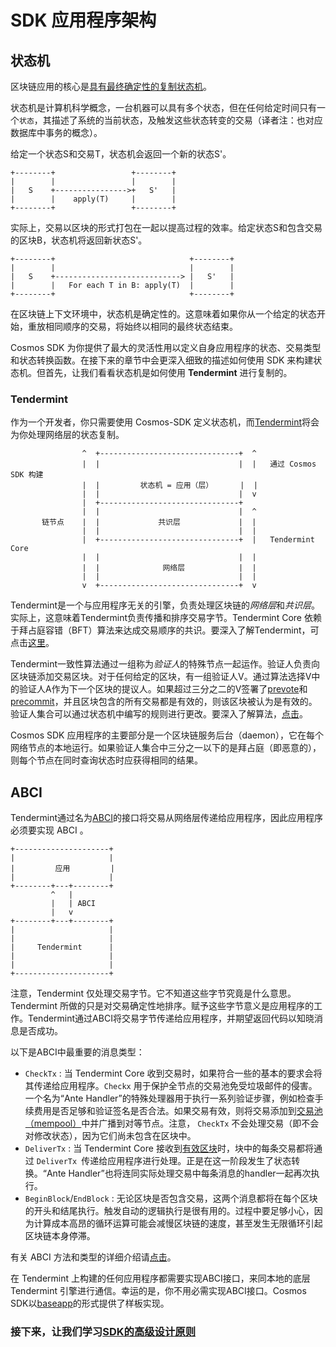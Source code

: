 # SDK 应用程序架构

## 状态机

区块链应用的核心是[具有最终确定性的复制状态机](https://en.wikipedia.org/wiki/State_machine_replication)。

状态机是计算机科学概念，一台机器可以具有多个状态，但在任何给定时间只有一个`状态`，其描述了系统的当前状态，及触发这些状态转变的交易（译者注：也对应数据库中事务的概念）。

给定一个状态S和交易T，状态机会返回一个新的状态S'。

```
+--------+                 +--------+
|        |                 |        |
|   S    +---------------->+   S'   |
|        |    apply(T)     |        |
+--------+                 +--------+
```

实际上，交易以区块的形式打包在一起以提高过程的效率。给定状态S和包含交易的区块B，状态机将返回新状态S'。

```
+--------+                              +--------+
|        |                              |        |
|   S    +----------------------------> |   S'   |
|        |   For each T in B: apply(T)  |        |
+--------+                              +--------+
```

在区块链上下文环境中，状态机是确定性的。这意味着如果你从一个给定的状态开始，重放相同顺序的交易，将始终以相同的最终状态结束。

Cosmos SDK 为你提供了最大的灵活性用以定义自身应用程序的状态、交易类型和状态转换函数。在接下来的章节中会更深入细致的描述如何使用 SDK 来构建状态机。但首先，让我们看看状态机是如何使用 **Tendermint** 进行复制的。

### Tendermint

作为一个开发者，你只需要使用 Cosmos-SDK 定义状态机，而[Tendermint](https://tendermint.com/docs/introduction/introduction.html)将会为你处理网络层的状态复制。

```
                ^  +-------------------------------+  ^
                |  |                               |  |   通过 Cosmos SDK 构建
                |  |         状态机 = 应用（层）      |  |
                |  |                               |  v
                |  +-------------------------------+
                |  |                               |  ^
       链节点    |  |             共识层             |  |
                |  |                               |  |
                |  +-------------------------------+  |   Tendermint Core
                |  |                               |  |
                |  |              网络层            |  |
                |  |                               |  |
                v  +-------------------------------+  v
```

Tendermint是一个与应用程序无关的引擎，负责处理区块链的*网络层*和*共识层*。实际上，这意味着Tendermint负责传播和排序交易字节。Tendermint Core 依赖于拜占庭容错（BFT）算法来达成交易顺序的共识。要深入了解Tendermint，可点击[这里](https://tendermint.com/docs/introduction/what-is-tendermint.html)。

Tendermint一致性算法通过一组称为*验证人*的特殊节点一起运作。验证人负责向区块链添加交易区块。对于任何给定的区块，有一组验证人V。通过算法选择V中的验证人A作为下一个区块的提议人。如果超过三分之二的V签署了[prevote](https://tendermint.com/docs/spec/consensus/consensus.html#state-machine-spec)和[precommit](https://tendermint.com/docs/spec/consensus/consensus.html#state-machine-spec)，并且区块包含的所有交易都是有效的，则该区块被认为是有效的。验证人集合可以通过状态机中编写的规则进行更改。要深入了解算法，[点击](https://tendermint.com/docs/introduction/what-is-tendermint.html#consensus-overview)。

Cosmos SDK 应用程序的主要部分是一个区块链服务后台（daemon），它在每个网络节点的本地运行。如果验证人集合中三分之一以下的是拜占庭（即恶意的），则每个节点在同时查询状态时应获得相同的结果。


## ABCI

Tendermint通过名为[ABCI](https://github.com/dbchaincloud/tendermint/tree/master/abci)的接口将交易从网络层传递给应用程序，因此应用程序必须要实现 ABCI 。

```
+---------------------+
|                     |
|         应用         |
|                     |
+--------+---+--------+
         ^   |
         |   | ABCI
         |   v
+--------+---+--------+
|                     |
|                     |
|     Tendermint      |
|                     |
|                     |
+---------------------+
```

注意，Tendermint 仅处理交易字节。它不知道这些字节究竟是什么意思。Tendermint 所做的只是对交易确定性地排序。赋予这些字节意义是应用程序的工作。Tendermint通过ABCI将交易字节传递给应用程序，并期望返回代码以知晓消息是否成功。

以下是ABCI中最重要的消息类型：

- `CheckTx` : 当 Tendermint Core 收到交易时，如果符合一些的基本的要求会将其传递给应用程序。`Checkx` 用于保护全节点的交易池免受垃圾邮件的侵害。一个名为“Ante Handler”的特殊处理器用于执行一系列验证步骤，例如检查手续费用是否足够和验证签名是否合法。如果交易有效，则将交易添加到[交易池（mempool）](https://tendermint.com/docs/spec/reactors/mempool/functionality.html#mempool-functionality)中并广播到对等节点。注意， `CheckTx` 不会处理交易（即不会对修改状态），因为它们尚未包含在区块中。
- `DeliverTx` : 当 Tendermint Core 接收到[有效区块](https://tendermint.com/docs/spec/blockchain/blockchain.html#validation)时，块中的每条交易都将通过 `DeliverTx `传递给应用程序进行处理。正是在这一阶段发生了状态转换。“Ante Handler”也将连同实际处理交易中每条消息的handler一起再次执行。
- `BeginBlock`/`EndBlock` : 无论区块是否包含交易，这两个消息都将在每个区块的开头和结尾执行。触发自动的逻辑执行是很有用的。过程中要足够小心，因为计算成本高昂的循环运算可能会减慢区块链的速度，甚至发生无限循环引起区块链本身停滞。


有关 ABCI 方法和类型的详细介绍请[点击](https://tendermint.com/docs/spec/abci/abci.html#overview)。

在 Tendermint 上构建的任何应用程序都需要实现ABCI接口，来同本地的底层 Tendermint 引擎进行通信。幸运的是，你不用必需实现ABCI接口。Cosmos SDK以[baseapp](./sdk-design.md#baseapp)的形式提供了样板实现。

### 接下来，让我们学习[SDK的高级设计原则](./sdk-design.md)